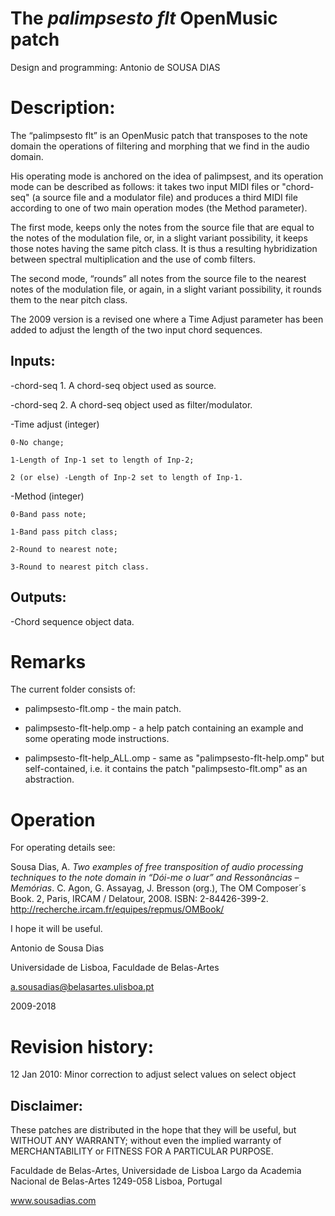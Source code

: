 # The _palimpsesto flt_ OpenMusic patch

Design and programming: Antonio de SOUSA DIAS

# Description:
The “palimpsesto flt” is an OpenMusic patch that transposes to the note domain the operations of filtering and morphing that we find in the audio domain.

His operating mode is anchored on the idea of palimpsest, and its operation mode can be described as follows:  it takes two input MIDI files or "chord-seq" (a source file and a modulator file) and produces a third MIDI file according to one of two main operation modes (the Method parameter).

The first mode, keeps only the notes from the source file that are equal to the notes of the modulation file, or, in a slight variant possibility, it keeps those notes having the same pitch class. It is thus a resulting hybridization between spectral multiplication and the use of comb filters.

The second mode, “rounds” all notes from the source file to the nearest notes of the modulation file, or again, in a slight variant possibility, it rounds them to the near pitch class.

The 2009 version is a revised one where a Time Adjust parameter has been added to adjust the length of the two input chord sequences.

## Inputs:
-chord-seq 1. A chord-seq object used as source.

-chord-seq 2. A chord-seq object used as filter/modulator.

-Time adjust (integer)

	0-No change;
	
	1-Length of Inp-1 set to length of Inp-2;
	
	2 (or else) -Length of Inp-2 set to length of Inp-1.
	
-Method (integer)

	0-Band pass note;
	
	1-Band pass pitch class;
	
	2-Round to nearest note;
	
	3-Round to nearest pitch class.
	

## Outputs:
-Chord sequence object data.

# Remarks
The current folder consists of:

- palimpsesto-flt.omp - the main patch.

- palimpsesto-flt-help.omp - a help patch containing an example and some operating mode instructions.

- palimpsesto-flt-help_ALL.omp - same as "palimpsesto-flt-help.omp" but self-contained, i.e. it contains the patch "palimpsesto-flt.omp" as an abstraction.

# Operation
For operating details see:

Sousa Dias, A. _Two examples of free transposition of audio processing techniques to the note domain in “Dói-me o luar” and Ressonâncias – Memórias_. C. Agon, G. Assayag, J. Bresson (org.), The OM Composer´s Book. 2, Paris, IRCAM / Delatour, 2008.
ISBN: 2-84426-399-2.
http://recherche.ircam.fr/equipes/repmus/OMBook/

I hope it will be useful.

Antonio de Sousa Dias

Universidade de Lisboa, Faculdade de Belas-Artes

a.sousadias@belasartes.ulisboa.pt

2009-2018

# Revision history:

12 Jan 2010: Minor correction to adjust select values on select object

## Disclaimer:
These patches are distributed in the hope that they will be useful, but WITHOUT ANY WARRANTY; without even the implied warranty of MERCHANTABILITY or FITNESS FOR A PARTICULAR PURPOSE.

Faculdade de Belas-Artes,
Universidade de Lisboa
Largo da Academia Nacional de Belas-Artes
1249-058 Lisboa, Portugal

www.sousadias.com


